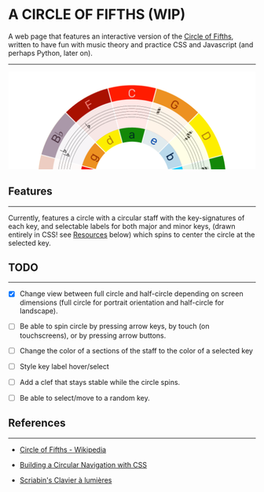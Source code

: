 # A CIRCLE OF FIFTHS (WIP)

A web page that features an interactive version of the [Circle of Fifths](https://en.wikipedia.org/wiki/Circle_of_fifths), written to have fun with music theory and practice CSS and Javascript (and perhaps Python, later on).

---

![Circle of Fifths Preview: Landscape (Semicircle)](images/preview/cof_landscape.png)


## Features
---
Currently, features a circle with a circular staff with the key-signatures of each key, and selectable labels for both major and minor keys, (drawn entirely in CSS! see [Resources](#Resources) below) which spins to center the circle at the selected key.  
## TODO
---
- [x] Change view between full circle and half-circle depending on screen dimensions (full circle for portrait orientation and half-circle for landscape).
- [ ] Be able to spin circle by pressing arrow keys, by touch (on touchscreens), or by pressing arrow buttons.
- [ ] Change the color of a sections of the staff to the color of a selected key
- [ ] Style key label hover/select
- [ ] Add a clef that stays stable while the circle spins.
- [ ] Be able to select/move to a random key.


## References
---
+ [Circle of Fifths - Wikipedia](https://en.wikipedia.org/wiki/Circle_of_fifths)
+ [Building a Circular Navigation with CSS](https://tympanus.net/codrops/2013/08/09/building-a-circular-navigation-with-css-transforms/)

+ [Scriabin's Clavier à lumières](https://en.wikipedia.org/wiki/Clavier_%C3%A0_lumi%C3%A8res)
